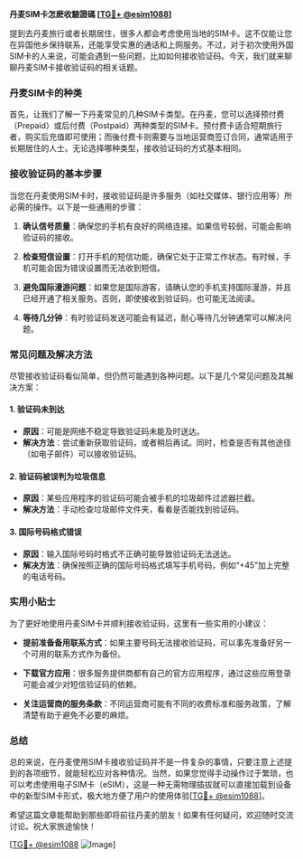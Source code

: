 **丹麦SIM卡怎麽收驗證碼 [[TG💪+ @esim1088](https://t.me/s/esim1088)]**

提到去丹麦旅行或者长期居住，很多人都会考虑使用当地的SIM卡。这不仅能让您在异国他乡保持联系，还能享受实惠的通话和上网服务。不过，对于初次使用外国SIM卡的人来说，可能会遇到一些问题，比如如何接收验证码。今天，我们就来聊聊丹麦SIM卡接收验证码的相关话题。

### 丹麦SIM卡的种类

首先，让我们了解一下丹麦常见的几种SIM卡类型。在丹麦，您可以选择预付费（Prepaid）或后付费（Postpaid）两种类型的SIM卡。预付费卡适合短期旅行者，购买后充值即可使用；而後付费卡则需要与当地运营商签订合同，通常适用于长期居住的人士。无论选择哪种类型，接收验证码的方式基本相同。

### 接收验证码的基本步骤

当您在丹麦使用SIM卡时，接收验证码是许多服务（如社交媒体、银行应用等）所必需的操作。以下是一些通用的步骤：

1. **确认信号质量**：确保您的手机有良好的网络连接。如果信号较弱，可能会影响验证码的接收。
   
2. **检查短信设置**：打开手机的短信功能，确保它处于正常工作状态。有时候，手机可能会因为错误设置而无法收到短信。

3. **避免国际漫游问题**：如果您是国际游客，请确认您的手机支持国际漫游，并且已经开通了相关服务。否则，即使接收到验证码，也可能无法阅读。

4. **等待几分钟**：有时验证码发送可能会有延迟，耐心等待几分钟通常可以解决问题。

### 常见问题及解决方法

尽管接收验证码看似简单，但仍然可能遇到各种问题。以下是几个常见问题及其解决方案：

#### 1. 验证码未到达
   - **原因**：可能是网络不稳定导致验证码未能及时送达。
   - **解决方法**：尝试重新获取验证码，或者稍后再试。同时，检查是否有其他途径（如电子邮件）可以接收验证码。

#### 2. 验证码被误判为垃圾信息
   - **原因**：某些应用程序的验证码可能会被手机的垃圾邮件过滤器拦截。
   - **解决方法**：手动检查垃圾邮件文件夹，看看是否能找到验证码。

#### 3. 国际号码格式错误
   - **原因**：输入国际号码时格式不正确可能导致验证码无法送达。
   - **解决方法**：确保按照正确的国际号码格式填写手机号码，例如“+45”加上完整的电话号码。

### 实用小贴士

为了更好地使用丹麦SIM卡并顺利接收验证码，这里有一些实用的小建议：

- **提前准备备用联系方式**：如果主要号码无法接收验证码，可以事先准备好另一个可用的联系方式作为备份。
  
- **下载官方应用**：很多服务提供商都有自己的官方应用程序，通过这些应用登录可能会减少对短信验证码的依赖。

- **关注运营商的服务条款**：不同运营商可能有不同的收费标准和服务政策，了解清楚有助于避免不必要的麻烦。

### 总结

总的来说，在丹麦使用SIM卡接收验证码并不是一件复杂的事情，只要注意上述提到的各项细节，就能轻松应对各种情况。当然，如果您觉得手动操作过于繁琐，也可以考虑使用电子SIM卡（eSIM），这是一种无需物理插拔就可以直接加载到设备中的新型SIM卡形式，极大地方便了用户的使用体验[[TG💪+ @esim1088](https://t.me/s/esim1088)]。

希望这篇文章能帮助到那些即将前往丹麦的朋友！如果有任何疑问，欢迎随时交流讨论。祝大家旅途愉快！

[[TG💪+ @esim1088](https://t.me/s/esim1088) ![Image](https://i.postimg.cc/4NQfJmqS/Snipaste-2025-05-13-00-14-12.png)]